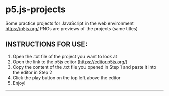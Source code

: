# p5.js-projects
Some practice projects for JavaScript in the web environment https://p5js.org/
PNGs are previews of the projects (same titles)

INSTRUCTIONS FOR USE:
--------------------------------------------------------------------------------------------------------------------------------------------
1. Open the .txt file of the project you want to look at
2. Open the link to the p5js editor (https://editor.p5js.org/)
3. Copy the content of the .txt file you opened in Step 1 and paste it into the editor in Step 2
4. Click the play button on the top left above the editor
5. Enjoy!
--------------------------------------------------------------------------------------------------------------------------------------------
